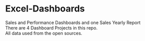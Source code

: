 # Excel-Dashboards
Sales and Performance Dashboards and one Sales Yearly Report  
There are 4 Dashboard Projects in this repo.  
All data used from the open sources.  

